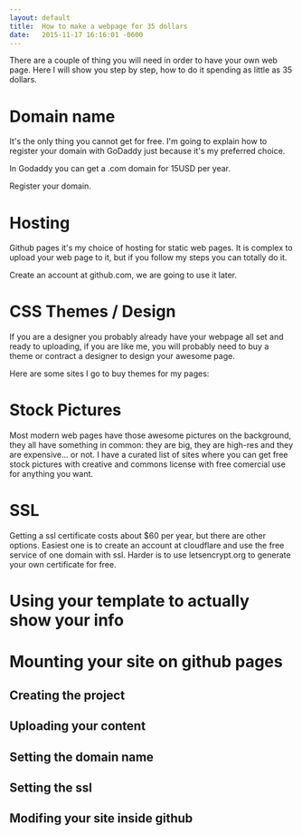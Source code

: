 ```yaml
---
layout: default
title:  How to make a webpage for 35 dollars
date:   2015-11-17 16:16:01 -0600
---
```


There are a couple of thing you will need in order to have your own web page. Here I will show you step by step, how to do it spending as little as 35 dollars.

# Domain name  
It's the only thing you cannot get for free. I'm going to explain how to register your domain with GoDaddy just because it's my preferred choice.

In Godaddy you can get a .com domain for 15USD per year.

Register your domain.

# Hosting  
Github pages it's my choice of hosting for static web pages. It is complex to upload your web page to it, but if you follow my steps you can totally do it.

Create an account at github.com, we are going to use it later.

# CSS Themes / Design  
If you are a designer you probably already have your webpage all set and ready to uploading, if you are like me, you will probably need to buy a theme or contract a designer to design your awesome page.

Here are some sites I go to buy themes for my pages:

# Stock Pictures  
Most modern web pages have those awesome pictures on the background, they all have something in common: they are big, they are high-res and they are expensive... or not.
I have a curated list of sites where you can get free stock pictures with creative and commons license with free comercial use for anything you want.

# SSL  
Getting a ssl certificate costs about $60 per year, but there are other options.
Easiest one is to create an account at cloudflare and use the free service of one domain with ssl.
Harder is to use letsencrypt.org to generate your own certificate for free.

# Using your template to actually show your info  

# Mounting your site on github pages  
## Creating the project  
## Uploading your content  
## Setting the domain name  
## Setting the ssl  
## Modifing your site inside github  
